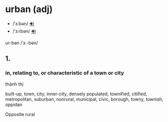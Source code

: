 # urban (adj)

- /ˈɜːbən/ [🔊](https://www.oxfordlearnersdictionaries.com/media/english/uk_pron/u/urb/urban/urban__gb_2.mp3)
- /ˈɜːrbən/ [🔊](https://www.oxfordlearnersdictionaries.com/media/english/us_pron/u/urb/urban/urban__us_2.mp3)

ur-ban /ˈɜː-bən/

## 1.

### in, relating to, or characteristic of a town or city

thành thị

built-up, town, city, inner-city, densely populated, townified, citified, metropolitan, suburban, nonrural, municipal, civic, borough, towny, townish, oppidan

Opposite rural